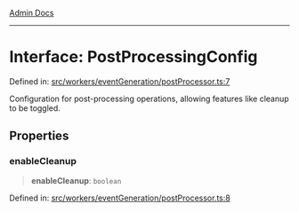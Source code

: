 [Admin Docs](/)

***

# Interface: PostProcessingConfig

Defined in: [src/workers/eventGeneration/postProcessor.ts:7](https://github.com/Sourya07/talawa-api/blob/2dc82649c98e5346c00cdf926fe1d0bc13ec1544/src/workers/eventGeneration/postProcessor.ts#L7)

Configuration for post-processing operations, allowing features like cleanup to be toggled.

## Properties

### enableCleanup

> **enableCleanup**: `boolean`

Defined in: [src/workers/eventGeneration/postProcessor.ts:8](https://github.com/Sourya07/talawa-api/blob/2dc82649c98e5346c00cdf926fe1d0bc13ec1544/src/workers/eventGeneration/postProcessor.ts#L8)
